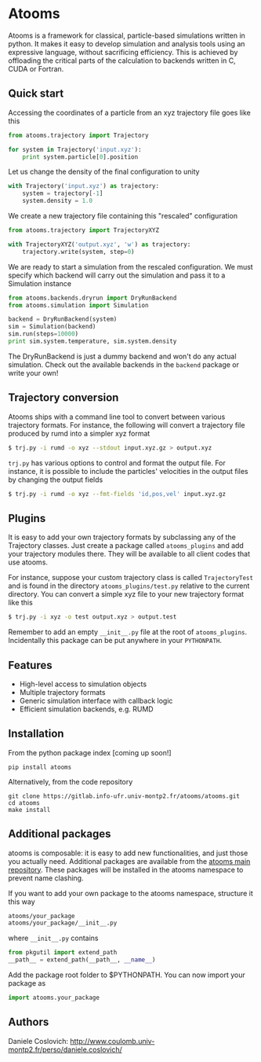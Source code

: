 Atooms
======

Atooms is a framework for classical, particle-based simulations written in python. It makes it easy to develop simulation and analysis tools using an expressive language, without sacrificing efficiency. This is achieved by offloading the critical parts of the calculation to backends written in C, CUDA or Fortran.

Quick start
-----------

Accessing the coordinates of a particle from an xyz trajectory file goes like this
```python
from atooms.trajectory import Trajectory

for system in Trajectory('input.xyz'):
    print system.particle[0].position
```

Let us change the density of the final configuration to unity
```python
with Trajectory('input.xyz') as trajectory:
    system = trajectory[-1]
    system.density = 1.0
```

We create a new trajectory file containing this "rescaled" configuration
```python
from atooms.trajectory import TrajectoryXYZ

with TrajectoryXYZ('output.xyz', 'w') as trajectory:
    trajectory.write(system, step=0)
```

We are ready to start a simulation from the rescaled configuration. We must specify which backend will carry out the simulation and pass it to a Simulation instance
```python
from atooms.backends.dryrun import DryRunBackend
from atooms.simulation import Simulation

backend = DryRunBackend(system)
sim = Simulation(backend)
sim.run(steps=10000)
print sim.system.temperature, sim.system.density
```
The DryRunBackend is just a dummy backend and won't do any actual simulation. Check out the available backends in the `backend` package or write your own!


Trajectory conversion
---------------------
Atooms ships with a command line tool to convert between various trajectory formats. For instance, the following will convert a trajectory file produced by rumd into a simpler xyz format

```bash
$ trj.py -i rumd -o xyz --stdout input.xyz.gz > output.xyz
```

`trj.py` has various options to control and format the output file. For instance, it is possible to include the particles' velocities in the output files by changing the output fields

```bash
$ trj.py -i rumd -o xyz --fmt-fields 'id,pos,vel' input.xyz.gz 
```

Plugins
-------
It is easy to add your own trajectory formats by subclassing any of the
Trajectory classes. Just create a package called `atooms_plugins` and add your trajectory modules there. They will be available to all client codes that use atooms.

For instance, suppose your custom trajectory class is called `TrajectoryTest` and is found in the directory
`atooms_plugins/test.py` relative to the current directory. You can convert a simple xyz file to
your new trajectory format like this

```bash
$ trj.py -i xyz -o test output.xyz > output.test
```

Remember to add an empty `__init__.py` file at the root of `atooms_plugins`. Incidentally this package can be put anywhere in your `PYTHONPATH`.

Features
--------
- High-level access to simulation objects
- Multiple trajectory formats
- Generic simulation interface with callback logic
- Efficient simulation backends, e.g. RUMD


Installation
------------
From the python package index [coming up soon!]
```
pip install atooms
```

Alternatively, from the code repository
```
git clone https://gitlab.info-ufr.univ-montp2.fr/atooms/atooms.git
cd atooms
make install
```

Additional packages 
-------------------
atooms is composable: it is easy to add new functionalities, and just those you actually need.
Additional packages are available from the [atooms main repository](https://gitlab.info-ufr.univ-montp2.fr/atooms).
These packages will be installed in the atooms namespace to prevent name clashing.

If you want to add your own package to the atooms namespace, structure it this way
```bash
atooms/your_package
atooms/your_package/__init__.py
```

where ```__init__.py``` contains

```python
from pkgutil import extend_path
__path__ = extend_path(__path__, __name__)
```

Add the package root folder to $PYTHONPATH. You can now import your package as

```python
import atooms.your_package
```

Authors
-------
Daniele Coslovich: http://www.coulomb.univ-montp2.fr/perso/daniele.coslovich/
